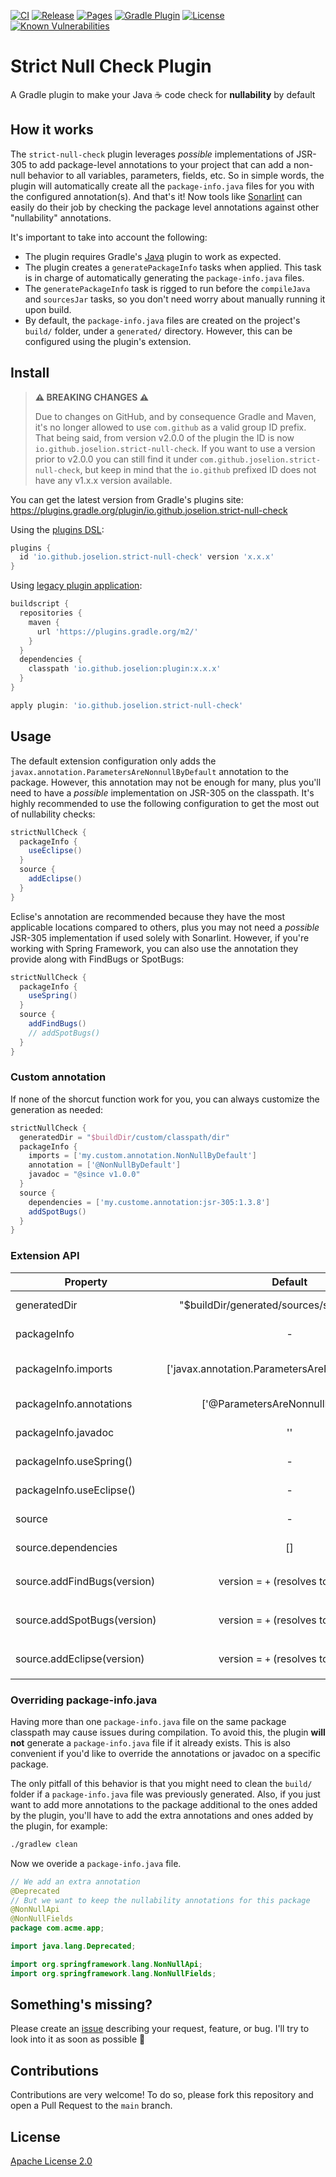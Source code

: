 [![CI](https://github.com/JoseLion/strict-null-check/actions/workflows/ci.yml/badge.svg)](https://github.com/JoseLion/strict-null-check/actions/workflows/ci.yml)
[![Release](https://github.com/JoseLion/strict-null-check/actions/workflows/release.yml/badge.svg)](https://github.com/JoseLion/strict-null-check/actions/workflows/release.yml)
[![Pages](https://github.com/JoseLion/strict-null-check/actions/workflows/pages.yml/badge.svg)](https://github.com/JoseLion/strict-null-check/actions/workflows/pages.yml)
[![Gradle Plugin](https://img.shields.io/gradle-plugin-portal/v/io.github.joselion.strict-null-check?logo=gradle)](https://plugins.gradle.org/plugin/io.github.joselion.strict-null-check)
[![License](https://img.shields.io/github/license/JoseLion/strict-null-check)](./LICENSE)
[![Known Vulnerabilities](https://snyk.io/test/github/JoseLion/strict-null-check/badge.svg)](https://snyk.io/test/github/JoseLion/strict-null-check)

# Strict Null Check Plugin

A Gradle plugin to make your Java ☕ code check for **nullability** by default

## How it works

The `strict-null-check` plugin leverages _possible_ implementations of JSR-305 to add package-level annotations to your project that can add a non-null behavior to all variables, parameters, fields, etc. So in simple words, the plugin will automatically create all the `package-info.java` files for you with the configured annotation(s). And that's it! Now tools like [Sonarlint](https://www.sonarsource.com/products/sonarlint/) can easily do their job by checking the package level annotations against other "nullability" annotations.

It's important to take into account the following:
* The plugin requires Gradle's [Java](https://docs.gradle.org/current/userguide/java_plugin.html) plugin to work as expected.
* The plugin creates a `generatePackageInfo` tasks when applied. This task is in charge of automatically generating the `package-info.java` files.
* The `generatePackageInfo` task is rigged to run before the `compileJava` and `sourcesJar` tasks, so you don't need worry about manually running it upon build. 
* By default, the `package-info.java` files are created on the project's `build/` folder, under a `generated/` directory. However, this can be configured using the plugin's extension.

## Install

> **⚠️ BREAKING CHANGES ⚠️**
>
> Due to changes on GitHub, and by consequence Gradle and Maven, it's no longer allowed to use `com.github` as a valid group ID prefix. That being said, from version v2.0.0 of the plugin the ID is now `io.github.joselion.strict-null-check`. If you want to use a version prior to v2.0.0 you can still find it under `com.github.joselion.strict-null-check`, but keep in mind that the `io.github` prefixed ID does not have any v1.x.x version available.

You can get the latest version from Gradle's plugins site:
https://plugins.gradle.org/plugin/io.github.joselion.strict-null-check

Using the [plugins DSL](https://docs.gradle.org/current/userguide/plugins.html#sec:plugins_block):

```groovy
plugins {
  id 'io.github.joselion.strict-null-check' version 'x.x.x'
}
```

Using [legacy plugin application](https://docs.gradle.org/current/userguide/plugins.html#sec:old_plugin_application):

```groovy
buildscript {
  repositories {
    maven {
      url 'https://plugins.gradle.org/m2/'
    }
  }
  dependencies {
    classpath 'io.github.joselion:plugin:x.x.x'
  }
}

apply plugin: 'io.github.joselion.strict-null-check'
```

## Usage

The default extension configuration only adds the `javax.annotation.ParametersAreNonnullByDefault` annotation to the package. However, this annotation may not be enough for many, plus you'll need to have a _possible_ implementation on JSR-305 on the classpath. It's highly recommended to use the following configuration to get the most out of nullability checks:

```groovy
strictNullCheck {
  packageInfo {
    useEclipse()
  }
  source {
    addEclipse()
  }
}
```

Eclise's annotation are recommended because they have the most applicable locations compared to others, plus you may not need a _possible_ JSR-305 implementation if used solely with Sonarlint. However, if you're working with Spring Framework, you can also use the annotation they provide along with FindBugs or SpotBugs:

```groovy
strictNullCheck {
  packageInfo {
    useSpring()
  }
  source {
    addFindBugs()
    // addSpotBugs()
  }
}
```

### Custom annotation

If none of the shorcut function work for you, you can always customize the generation as needed:

```groovy
strictNullCheck {
  generatedDir = "$buildDir/custom/classpath/dir"
  packageInfo {
    imports = ['my.custom.annotation.NonNullByDefault']
    annotation = ['@NonNullByDefault']
    javadoc = "@since v1.0.0"
  }
  source {
    dependencies = ['my.custome.annotation:jsr-305:1.3.8']
    addSpotBugs()
  }
}
```

### Extension API

| Property                    | Default                                            | Description |
| --------------------------- | :------------------------------------------------: | ----------- |
| generatedDir                | "$buildDir/generated/sources/strictNullCheck"      | The directory where the classpath of the `package-info.java` files will be generated |
| packageInfo                 | -                                                  | Container to configure package-info related setting |
| packageInfo.imports         | ['javax.annotation.ParametersAreNonnullByDefault'] | List of fully qualified imports to be added to the `package-info.java` files. Static imports can be added using `static ` as prefix |
| packageInfo.annotations     | ['@ParametersAreNonnullByDefault']                 | List of java code annotations to be added to the `package-info.java` files |
| packageInfo.javadoc         | ''                                                 | Additional text to be added to the javadoc of the `package-info.java` files |
| packageInfo.useSpring()     | -                                                  | Shorcut function to set Spring's imports and annotations |
| packageInfo.useEclipse()    | -                                                  | Shorcut function to set Eclipse's imports and annotations |
| source                      | -                                                  | Container to configure the source of the annotations/imports |
| source.dependencies         | []                                                 | List of short-style dependencies to be added to all _compileOnly_ classpaths |
| source.addFindBugs(version) | version = `+` (resolves to latest)                 | Shortcut function to add `com.google.code.findbugs:jsr305` dependency |
| source.addSpotBugs(version) | version = `+` (resolves to latest)                 | Shortcut function to add `com.github.spotbugs:spotbugs-annotations` dependency |
| source.addEclipse(version)  | version = `+` (resolves to latest)                 | Shortcut function to add `org.eclipse.jdt:org.eclipse.jdt.annotation` dependency |

### Overriding package-info.java

Having more than one `package-info.java` file on the same package classpath may cause issues during compilation. To avoid this, the plugin **will not** generate a `package-info.java` file if it already exists. This is also convenient if you'd like to override the annotations or javadoc on a specific package.

The only pitfall of this behavior is that you might need to clean the `build/` folder if a `package-info.java` file was previously generated. Also, if you just want to add more annotations to the package additional to the ones added by the plugin, you'll have to add the extra annotations and ones added by the plugin, for example:
```sh
./gradlew clean
```

Now we overide a `package-info.java` file.
```java
// We add an extra annotation
@Deprecated
// But we want to keep the nullability annotations for this package
@NonNullApi
@NonNullFields
package com.acme.app;

import java.lang.Deprecated;

import org.springframework.lang.NonNullApi;
import org.springframework.lang.NonNullFields;
```
## Something's missing?

Please create an [issue](https://github.com/JoseLion/strict-null-check/issues/new) describing your request, feature, or bug. I'll try to look into it as soon as possible 🙂

## Contributions

Contributions are very welcome! To do so, please fork this repository and open a Pull Request to the `main` branch.

## License

[Apache License 2.0](LICENSE)

